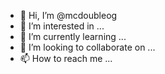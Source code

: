 - 👋 Hi, I’m @mcdoubleog
- 👀 I’m interested in ...
- 🌱 I’m currently learning ...
- 💞️ I’m looking to collaborate on ...
- 📫 How to reach me ...

<!---
mcdoubleog/mcdoubleog is a ✨ special ✨ repository because its `README.md` (this file) appears on your GitHub profile.
You can click the Preview link to take a look at your changes.
--->
